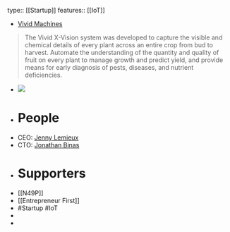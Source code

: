 type:: [[Startup]]
features:: [[IoT]]

- [Vivid Machines](https://www.vivid-machines.com/)
> The Vivid X-Vision system was developed to capture the visible and chemical details of every plant across an entire crop from bud to harvest.
> Automate the understanding of the quantity and quality of fruit on every plant to manage growth and predict yield, and provide means for early diagnosis of pests, diseases, and nutrient deficiencies.
- ![](https://static.wixstatic.com/media/72f654_a822700da21f40c0850c500e10bf30df~mv2.png/v1/fill/w_923,h_723,al_c,q_90,usm_0.66_1.00_0.01,enc_auto/72f654_a822700da21f40c0850c500e10bf30df~mv2.png)
- # People
- CEO: [Jenny Lemieux](https://www.linkedin.com/in/jennylemieux/)
- CTO: [Jonathan Binas](https://www.linkedin.com/in/jbinas/)
- # Supporters
- [[N49P]]
- [[Entrepreneur First]]
- #Startup #IoT
-
-